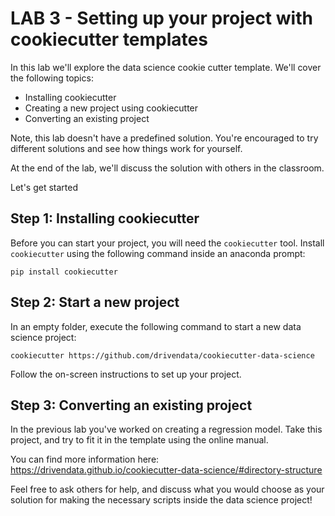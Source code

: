# LAB 3 - Setting up your project with cookiecutter templates

In this lab we'll explore the data science cookie cutter template.
We'll cover the following topics:

- Installing cookiecutter
- Creating a new project using cookiecutter
- Converting an existing project

Note, this lab doesn't have a predefined solution.
You're encouraged to try different solutions and see how things work for yourself.

At the end of the lab, we'll discuss the solution with others in the classroom.

Let's get started

## Step 1: Installing cookiecutter

Before you can start your project, you will need the `cookiecutter` tool.
Install `cookiecutter` using the following command inside an anaconda prompt:

```
pip install cookiecutter
```

## Step 2: Start a new project

In an empty folder, execute the following command to start a new data science project:

```
cookiecutter https://github.com/drivendata/cookiecutter-data-science
```

Follow the on-screen instructions to set up your project.

## Step 3: Converting an existing project

In the previous lab you've worked on creating a regression model.
Take this project, and try to fit it in the template using the online manual.

You can find more information here: https://drivendata.github.io/cookiecutter-data-science/#directory-structure

Feel free to ask others for help, and discuss what you would choose as your solution
for making the necessary scripts inside the data science project!
